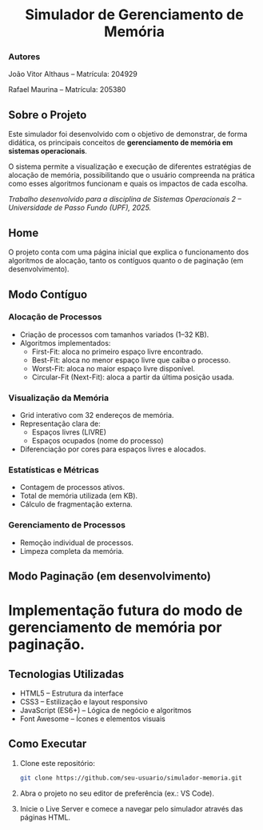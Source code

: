 <h1 align="center">Simulador de Gerenciamento de Memória</h1>

<h3>Autores</h3>
 João Vitor Althaus – Matrícula: 204929  

  Rafael Maurina – Matrícula: 205380  

## Sobre o Projeto
Este simulador foi desenvolvido com o objetivo de demonstrar, de forma didática, os
principais conceitos de **gerenciamento de memória em sistemas operacionais**.  

O sistema permite a visualização e execução de diferentes estratégias de alocação de memória, possibilitando que o usuário compreenda na prática como esses algoritmos funcionam e quais os impactos de cada escolha.  

*Trabalho desenvolvido para a disciplina de Sistemas Operacionais 2 – Universidade de Passo Fundo (UPF), 2025.*

## Home
O projeto conta com uma página inicial que explica o funcionamento dos algoritmos de alocação, tanto os contíguos quanto o de paginação (em desenvolvimento).  


## Modo Contíguo

### Alocação de Processos
- Criação de processos com tamanhos variados (1–32 KB).  
- Algoritmos implementados:
  - First-Fit: aloca no primeiro espaço livre encontrado.  
  - Best-Fit: aloca no menor espaço livre que caiba o processo.  
  - Worst-Fit: aloca no maior espaço livre disponível.  
  - Circular-Fit (Next-Fit): aloca a partir da última posição usada.  

### Visualização da Memória
- Grid interativo com 32 endereços de memória.  
- Representação clara de:
  - Espaços livres (LIVRE)  
  - Espaços ocupados (nome do processo)  
- Diferenciação por cores para espaços livres e alocados.  

### Estatísticas e Métricas
- Contagem de processos ativos.  
- Total de memória utilizada (em KB).  
- Cálculo de fragmentação externa.  

### Gerenciamento de Processos
- Remoção individual de processos.  
- Limpeza completa da memória.  



## Modo Paginação (em desenvolvimento)

<h1> Implementação futura do modo de gerenciamento de memória por paginação.



## Tecnologias Utilizadas
- HTML5 – Estrutura da interface  
- CSS3 – Estilização e layout responsivo  
- JavaScript (ES6+) – Lógica de negócio e algoritmos  
- Font Awesome – Ícones e elementos visuais  

## Como Executar
1. Clone este repositório:
   ```bash
   git clone https://github.com/seu-usuario/simulador-memoria.git
2. Abra o projeto no seu editor de preferência (ex.: VS Code).

3. Inicie o Live Server e comece a navegar pelo simulador através das páginas HTML.

